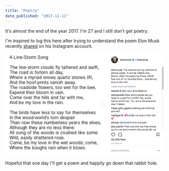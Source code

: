 ```yaml
---
title: "Poetry"
date_published: "2017-11-11"
---
```


It's almost the end of the year 2017. I'm 27 and I still don't get poetry.

I'm inspired to log this here after trying to understand the poem Elon Musk recently [shared](https://www.instagram.com/p/BaakbPEA4q6/?taken-by=elonmusk) on his Instagram account.

![screenshot of poetry post on instagram post by elon musk ](images/Screen-Shot-2017-11-11-at-5.52.42-PM.png)

Hopeful that one day I'll get a poem and happily go down that rabbit hole.
